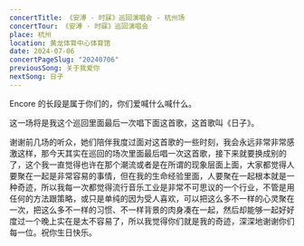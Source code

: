 ```yaml
---
concertTitle: 《安溥 · 时寐》巡回演唱会 - 杭州场
concertTour: 《安溥 · 时寐》巡回演唱会
place: 杭州
location: 黄龙体育中心体育馆
date: 2024-07-06
concertPageSlug: "20240706"
previousSong: 关于我爱你
nextSong: 日子
---
```

Encore 的长段是属于你们的，你们爱喊什么喊什么。

这一场将是我这个巡回里面最后一次唱下面这首歌，这首歌叫《日子》。

谢谢前几场的听众，她们陪伴我度过面对这首歌的一些时刻，我会永远非常非常感激这样，那今天其实在巡回的场次里面最后唱一次这首歌，接下来就要换成别的了，这个我一直觉得也许在那个潮流或者是在所谓的现象层面上面，大家都觉得人要聚在一起是非常容易的事情，但在我的生命经验里面，人要聚在一起根本就是一种奇迹，所以我每一次都觉得流行音乐工业是非常不可思议的一个行业，不管是用任何的方法跟策略，或只是单纯的因为受人喜欢，可以把这么多不一样的心灵聚在一次，把这么多不一样的习惯、不一样背景的肉身凑在一起，然后却能够一起好好度过一个晚上实在是太不容易了，所以我觉得你们就是我的奇迹，深深地谢谢你们每一位。祝你生日快乐。